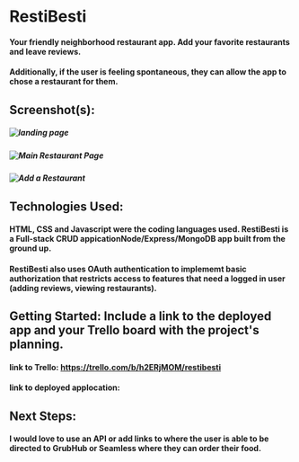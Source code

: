# RestiBesti

#### Your friendly neighborhood restaurant app. Add your favorite restaurants and leave reviews.
#### Additionally, if the user is feeling spontaneous, they can allow the app to chose a restaurant for them. 

## Screenshot(s): 

##### ![landing page](https://i.ibb.co/q9hVh2t/Screen-Shot-2022-04-13-at-9-03-50-AM.png)
##### ![Main Restaurant Page](https://i.ibb.co/9bC9bwC/Screen-Shot-2022-04-13-at-9-04-17-AM.png)
##### ![Add a Restaurant](https://i.ibb.co/PGcbpwS/Screen-Shot-2022-04-13-at-9-05-49-AM.png)

## Technologies Used:

#### HTML, CSS and Javascript were the coding languages used. RestiBesti is a Full-stack CRUD appicationNode/Express/MongoDB app built from the ground up.
#### RestiBesti also uses OAuth authentication to implememt basic authorization that restricts access to features that need a logged in user (adding reviews, viewing restaurants).


## Getting Started: Include a link to the deployed app and your Trello board with the project's planning.

#### link to Trello: https://trello.com/b/h2ERjMOM/restibesti

#### link to deployed applocation: 

## Next Steps: 

#### I would love to use an API or add links to where the user is able to be directed to GrubHub or Seamless where they can order their food. 

